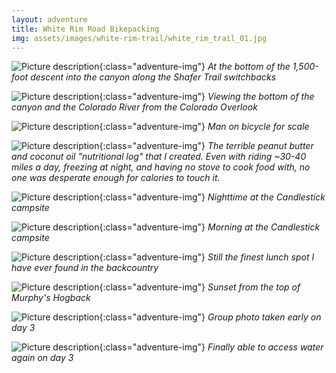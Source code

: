 ```yaml
---
layout: adventure
title: White Rim Road Bikepacking
img: assets/images/white-rim-trail/white_rim_trail_01.jpg
---
```

![Picture description](/assets/images/white-rim-trail/White_Rim_Trail_mountain_bike_07.jpg){:class="adventure-img"}
*At the bottom of the 1,500-foot descent into the canyon along the Shafer Trail switchbacks*

![Picture description](/assets/images/white-rim-trail/white_rim_trail_01.jpg){:class="adventure-img"}
*Viewing the bottom of the canyon and the Colorado River from the Colorado Overlook*

![Picture description](/assets/images/white-rim-trail/White_Rim_Trail_mountain_bike_19.jpg){:class="adventure-img"}
*Man on bicycle for scale*

![Picture description](/assets/images/white-rim-trail/White_Rim_Trail_mountain_bike_10.jpg){:class="adventure-img"}
*The terrible peanut butter and coconut oil "nutritional log" that I created. Even with riding ~30-40 miles a day,
freezing at night, and having no stove to cook food with, no one was desperate enough for calories to touch it.*

![Picture description](/assets/images/white-rim-trail/White_Rim_Trail_mountain_bike_11.jpg){:class="adventure-img"}
*Nighttime at the Candlestick campsite*

![Picture description](/assets/images/white-rim-trail/White_Rim_Trail_mountain_bike_13.jpg){:class="adventure-img"}
*Morning at the Candlestick campsite*

![Picture description](/assets/images/white-rim-trail/White_Rim_Trail_mountain_bike_01.jpg){:class="adventure-img"}
*Still the finest lunch spot I have ever found in the backcountry*

![Picture description](/assets/images/white-rim-trail/White_Rim_Trail_mountain_bike_16.jpg){:class="adventure-img"}
*Sunset from the top of Murphy's Hogback*

![Picture description](/assets/images/white-rim-trail/white_rim_group.jpg){:class="adventure-img"}
*Group photo taken early on day 3*

![Picture description](/assets/images/white-rim-trail/White_Rim_Trail_mountain_bike_15.jpg){:class="adventure-img"}
*Finally able to access water again on day 3*

